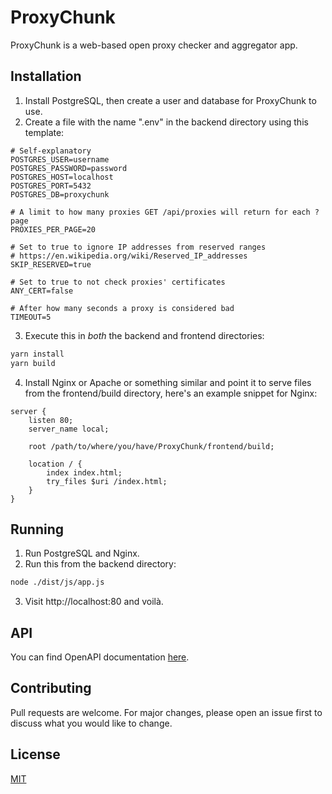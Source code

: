 # ProxyChunk

ProxyChunk is a web-based open proxy checker and aggregator app.

## Installation
1. Install PostgreSQL, then create a user and database for ProxyChunk to use.
2. Create a file with the name ".env" in the backend directory using this template:
```
# Self-explanatory
POSTGRES_USER=username
POSTGRES_PASSWORD=password
POSTGRES_HOST=localhost
POSTGRES_PORT=5432
POSTGRES_DB=proxychunk

# A limit to how many proxies GET /api/proxies will return for each ?page
PROXIES_PER_PAGE=20

# Set to true to ignore IP addresses from reserved ranges
# https://en.wikipedia.org/wiki/Reserved_IP_addresses
SKIP_RESERVED=true

# Set to true to not check proxies' certificates
ANY_CERT=false

# After how many seconds a proxy is considered bad
TIMEOUT=5
```
3. Execute this in *both* the backend and frontend directories:
```bash
yarn install
yarn build
```
4. Install Nginx or Apache or something similar and point it to serve files from the frontend/build directory, here's an example snippet for Nginx:
```
server {
	listen 80;
	server_name local;

	root /path/to/where/you/have/ProxyChunk/frontend/build;

	location / {
		index index.html;
		try_files $uri /index.html;
	}
}
```

## Running
1. Run PostgreSQL and Nginx.
2. Run this from the backend directory:
```bash
node ./dist/js/app.js
```
3. Visit http://localhost:80 and voilà.

## API
You can find OpenAPI documentation [here](https://gitlab.com/man90/proxychunk/-/blob/master/backend/doc/api/openapi.json).

## Contributing
Pull requests are welcome. For major changes, please open an issue first to discuss what you would like to change.

## License
[MIT](LICENSE)

